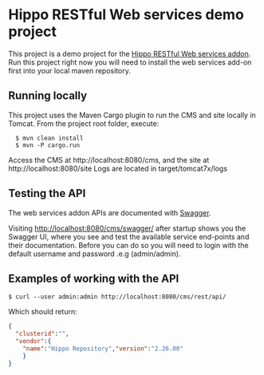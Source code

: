 # Hippo RESTful Web services demo project

This project is a demo project for the [Hippo RESTful Web services addon](https://github.com/jreijn/hippo-webservices-addon).
Run this project right now you will need to install the web services add-on first into your local maven repository.

## Running locally

This project uses the Maven Cargo plugin to run the CMS and site locally in Tomcat.
From the project root folder, execute:

```
  $ mvn clean install
  $ mvn -P cargo.run
```

Access the CMS at http://localhost:8080/cms, and the site at http://localhost:8080/site
Logs are located in target/tomcat7x/logs

## Testing the API

The web services addon APIs are documented with [Swagger](https://helloreverb.com/developers/swagger).

Visiting [http://localhost:8080/cms/swagger/](http://localhost:8080/cms/swagger/) after startup shows you the Swagger UI, where you see and test the available service end-points and their documentation.
Before you can do so you will need to login with the default username and password .e.g (admin/admin).

## Examples of working with the API

```
$ curl --user admin:admin http://localhost:8080/cms/rest/api/
```
Which should return:

``` json
{
  "clusterid":"",
  "vendor":{
    "name":"Hippo Repository","version":"2.26.00"
    }
}
```
